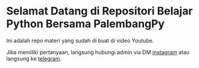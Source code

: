 # Selamat Datang di Repositori Belajar Python Bersama PalembangPy

Ini adalah repo materi yang sudah di buat di video Youtube.

Jika memiliki pertanyaan, langsung hubungi admin via DM [instagram](https://instagram.com/palembangpy) atau langsung ke [telegram](https://t.me/palembangpy).
